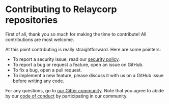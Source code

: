 # Contributing to Relaycorp repositories

First of all, thank you so much for making the time to contribute! All contributions are most welcome.

At this point contributing is really straightforward. Here are some pointers:

- To report a security issue, read our [security policy](https://github.com/relaycorp/.github/blob/master/SECURITY.md).
- To report a bug or request a feature, open an issue on GitHub.
- To fix a bug, open a pull request.
- To implement a new feature, please discuss it with us on a GitHub issue before writing any code.

For any questions, go to [our Gitter community](https://gitter.im/relaynet/community). Note that you agree to abide by our [code of conduct](CODE_OF_CONDUCT.md) by participating in our community.
